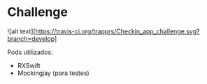 # Challenge

![alt text][https://travis-ci.org/trapprs/Checkin_app_challenge.svg?branch=develop]

Pods utilizados:
- RXSwift
- Mockingjay (para testes)



